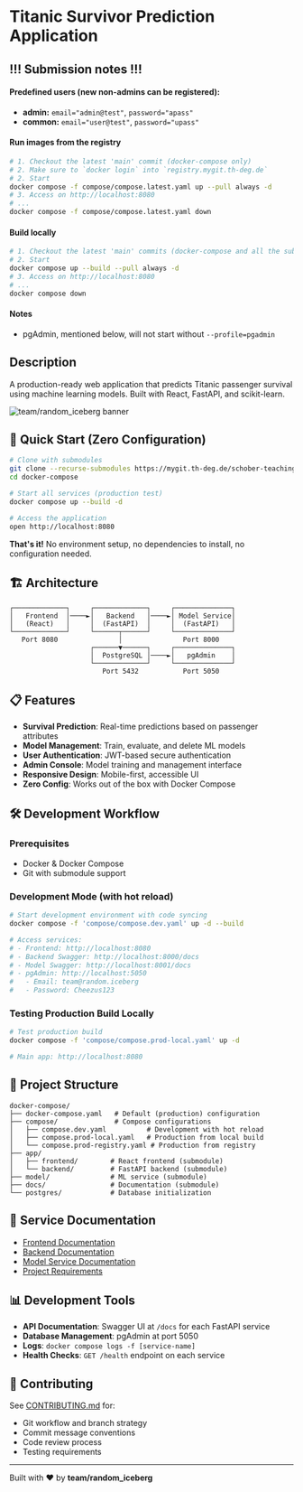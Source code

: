 # Titanic Survivor Prediction Application

## !!! Submission notes !!!

#### Predefined users (new non-admins can be registered):
- **admin:** `email="admin@test"`, `password="apass"`
- **common:** `email="user@test"`, `password="upass"`

#### Run images from the registry

```bash
# 1. Checkout the latest 'main' commit (docker-compose only)
# 2. Make sure to `docker login` into `registry.mygit.th-deg.de`
# 2. Start
docker compose -f compose/compose.latest.yaml up --pull always -d
# 3. Access on http://localhost:8080
# ...
docker compose -f compose/compose.latest.yaml down
```

#### Build locally

```bash
# 1. Checkout the latest 'main' commits (docker-compose and all the submodules)
# 2. Start
docker compose up --build --pull always -d
# 3. Access on http://localhost:8080
# ...
docker compose down
```

#### Notes
- pgAdmin, mentioned below, will not start without `--profile=pgadmin`

## Description

A production-ready web application that predicts Titanic passenger survival using machine learning models. Built with React, FastAPI, and scikit-learn.

![team/random_iceberg banner](./docs/random_iceberg.png)

## 🚀 Quick Start (Zero Configuration)

```bash
# Clone with submodules
git clone --recurse-submodules https://mygit.th-deg.de/schober-teaching/student-projects/ain-23-software-engineering/ss-25/Random_Iceberg/docker-compose.git
cd docker-compose

# Start all services (production test)
docker compose up --build -d

# Access the application
open http://localhost:8080
```

**That's it!** No environment setup, no dependencies to install, no configuration needed.

## 🏗️ Architecture

```
┌─────────────┐     ┌─────────────┐     ┌──────────────┐
│   Frontend  │────►│   Backend   │────►│ Model Service│
│   (React)   │     │  (FastAPI)  │     │  (FastAPI)   │
└─────────────┘     └──────┬──────┘     └──────────────┘
   Port 8080               │               Port 8000
                    ┌──────▼──────┐     ┌──────────────┐
                    │  PostgreSQL │────►│   pgAdmin    │
                    └─────────────┘     └──────────────┘
                       Port 5432           Port 5050
```

## 📋 Features

- **Survival Prediction**: Real-time predictions based on passenger attributes
- **Model Management**: Train, evaluate, and delete ML models
- **User Authentication**: JWT-based secure authentication
- **Admin Console**: Model training and management interface
- **Responsive Design**: Mobile-first, accessible UI
- **Zero Config**: Works out of the box with Docker Compose

## 🛠️ Development Workflow

### Prerequisites
- Docker & Docker Compose
- Git with submodule support

### Development Mode (with hot reload)

```bash
# Start development environment with code syncing
docker compose -f 'compose/compose.dev.yaml' up -d --build

# Access services:
# - Frontend: http://localhost:8080
# - Backend Swagger: http://localhost:8000/docs
# - Model Swagger: http://localhost:8001/docs
# - pgAdmin: http://localhost:5050
#   - Email: team@random.iceberg
#   - Password: Cheezus123
```

### Testing Production Build Locally

```bash
# Test production build
docker compose -f 'compose/compose.prod-local.yaml' up -d

# Main app: http://localhost:8080
```

## 📁 Project Structure

```
docker-compose/
├── docker-compose.yaml   # Default (production) configuration
├── compose/              # Compose configurations
│   ├── compose.dev.yaml          # Development with hot reload
│   ├── compose.prod-local.yaml   # Production from local build
│   └── compose.prod-registry.yaml # Production from registry
├── app/
│   ├── frontend/        # React frontend (submodule)
│   └── backend/         # FastAPI backend (submodule)
├── model/               # ML service (submodule)
├── docs/                # Documentation (submodule)
└── postgres/            # Database initialization
```

## 🔗 Service Documentation

- [Frontend Documentation](./app/frontend/README.md)
- [Backend Documentation](./app/backend/README.md)
- [Model Service Documentation](./model/README.md)
- [Project Requirements](./docs/Project-Requirements.md)

## 📊 Development Tools

- **API Documentation**: Swagger UI at `/docs` for each FastAPI service
- **Database Management**: pgAdmin at port 5050
- **Logs**: `docker compose logs -f [service-name]`
- **Health Checks**: `GET /health` endpoint on each service

## 🤝 Contributing

See [CONTRIBUTING.md](./CONTRIBUTING.md) for:
- Git workflow and branch strategy
- Commit message conventions
- Code review process
- Testing requirements

---

Built with ❤️ by **team/random_iceberg**
